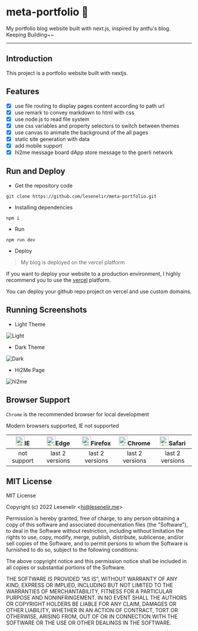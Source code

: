 # meta-portfolio 💨

My portfolio blog website built with next.js, inspired by antfu's blog. Keeping Building~~

---

## Introduction

This project is a portfolio website built with nextjs.

## Features

- [x] use file routing to display pages content according to path url
- [x] use remark to convey markdown to html with css
- [x] use node.js to read file system
- [x] use css variables and property selectors to switch between themes
- [x] use canvas to animate the background of the all pages
- [x] static site generation with data
- [x] add mobile support
- [x] hi2me message board dApp store message to the goerli network

## Run and Deploy

- Get the repository code

```
git clone https://github.com/lesenelir/meta-portfolio.git
```

- Installing dependencies

```
npm i
```

- Run

```
npm run dev
```

- Deploy

> My blog is deployed on the vercel platform

If you want to deploy your website to a production environment, I highly recommend you to use the [vercel](https://vercel.com/dashboard) platform.

You can deploy your github repo project on vercel and use custom domains.


## Running Screenshots

- Light Theme

![Light](https://raw.githubusercontent.com/lesenelir/meta-portfolio/master/docs-imgs/light2.png)

- Dark Theme

![Dark](https://raw.githubusercontent.com/lesenelir/meta-portfolio/master/docs-imgs/dark2.png)

- Hi2Me Page

![hi2me](https://raw.githubusercontent.com/lesenelir/meta-portfolio/master/docs-imgs/hi2me.png)

## Browser Support

`Chrome` is the recommended browser for local development

Modern browsers supported, IE not supported

| [<img src="https://raw.githubusercontent.com/alrra/browser-logos/master/src/archive/internet-explorer_9-11/internet-explorer_9-11_48x48.png" alt="IE" width="24px" height="24px"  />](http://godban.github.io/browsers-support-badges/)IE | [<img src="https://raw.githubusercontent.com/alrra/browser-logos/master/src/edge/edge_48x48.png" alt=" Edge" width="24px" height="24px" />](http://godban.github.io/browsers-support-badges/)Edge | [<img src="https://raw.githubusercontent.com/alrra/browser-logos/master/src/firefox/firefox_48x48.png" alt="Firefox" width="24px" height="24px" />](http://godban.github.io/browsers-support-badges/)Firefox | [<img src="https://raw.githubusercontent.com/alrra/browser-logos/master/src/chrome/chrome_48x48.png" alt="Chrome" width="24px" height="24px" />](http://godban.github.io/browsers-support-badges/)Chrome | [<img src="https://raw.githubusercontent.com/alrra/browser-logos/master/src/safari/safari_48x48.png" alt="Safari" width="24px" height="24px" />](http://godban.github.io/browsers-support-badges/)Safari |
| :----------------------------------------------------------: | :----------------------------------------------------------: | :----------------------------------------------------------: | :----------------------------------------------------------: | :----------------------------------------------------------: |
|                         not support                          |                       last 2 versions                        |                       last 2 versions                        |                       last 2 versions                        |                       last 2 versions                        |

## MIT License

MIT License

Copyright (c) 2022 Lesenelir <<hi@lesenelir.me>>

Permission is hereby granted, free of charge, to any person obtaining a copy
of this software and associated documentation files (the "Software"), to deal
in the Software without restriction, including without limitation the rights
to use, copy, modify, merge, publish, distribute, sublicense, and/or sell
copies of the Software, and to permit persons to whom the Software is
furnished to do so, subject to the following conditions:

The above copyright notice and this permission notice shall be included in all
copies or substantial portions of the Software.

THE SOFTWARE IS PROVIDED "AS IS", WITHOUT WARRANTY OF ANY KIND, EXPRESS OR
IMPLIED, INCLUDING BUT NOT LIMITED TO THE WARRANTIES OF MERCHANTABILITY,
FITNESS FOR A PARTICULAR PURPOSE AND NONINFRINGEMENT. IN NO EVENT SHALL THE
AUTHORS OR COPYRIGHT HOLDERS BE LIABLE FOR ANY CLAIM, DAMAGES OR OTHER
LIABILITY, WHETHER IN AN ACTION OF CONTRACT, TORT OR OTHERWISE, ARISING FROM,
OUT OF OR IN CONNECTION WITH THE SOFTWARE OR THE USE OR OTHER DEALINGS IN THE
SOFTWARE.
